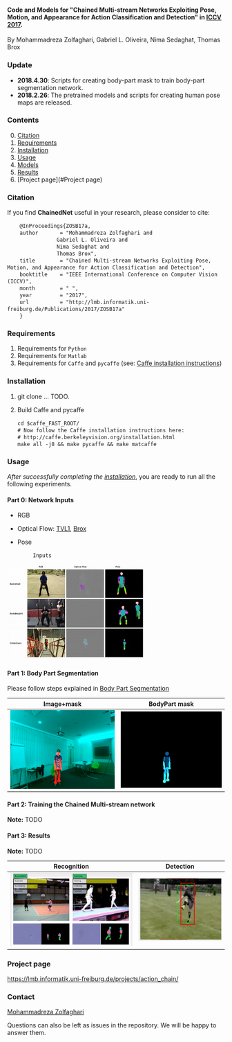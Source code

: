 #### Code and Models for "Chained Multi-stream Networks Exploiting Pose, Motion, and Appearance for Action Classification and Detection" in [ICCV 2017](http://openaccess.thecvf.com/content_ICCV_2017/papers/Zolfaghari_Chained_Multi-Stream_Networks_ICCV_2017_paper.pdf).
 By Mohammadreza Zolfaghari, Gabriel L. Oliveira, Nima Sedaghat, Thomas Brox


### Update
- **2018.4.30**: Scripts for creating body-part mask to train body-part segmentation network.
- **2018.2.26**: The pretrained models and scripts for creating human pose maps are released.

### Contents
0. [Citation](#citation)
0. [Requirements](#requirements)
0. [Installation](#installation)
0. [Usage](#usage)
0. [Models](#models)
0. [Results](#results)
0. [Project page](#Project page)



### Citation

If you find **ChainedNet** useful in your research, please consider to cite:

        @InProceedings{ZOSB17a,
        author       = "Mohammadreza Zolfaghari and
                    Gabriel L. Oliveira and
                    Nima Sedaghat and
                    Thomas Brox",
        title        = "Chained Multi-stream Networks Exploiting Pose, Motion, and Appearance for Action Classification and Detection",
        booktitle    = "IEEE International Conference on Computer Vision (ICCV)",
        month        = " ",
        year         = "2017",
        url          = "http://lmb.informatik.uni-freiburg.de/Publications/2017/ZOSB17a"
        }



### Requirements
1. Requirements for `Python`
2. Requirements for `Matlab`
3. Requirements for `Caffe` and `pycaffe` (see: [Caffe installation instructions](http://caffe.berkeleyvision.org/installation.html))

### Installation
1. git clone ... TODO.
2. Build Caffe and pycaffe

    ```Shell
    cd $caffe_FAST_ROOT/
    # Now follow the Caffe installation instructions here:
    # http://caffe.berkeleyvision.org/installation.html
    make all -j8 && make pycaffe && make matcaffe
    ```

### Usage

*After successfully completing the [installation](#installation)*, you are ready to run all the following experiments.

#### Part 0: Network Inputs
- RGB
- Optical Flow: [TVL1](https://github.com/yjxiong/dense_flow), [Brox](https://github.com/mzolfaghari/chained-multistream-networks/tree/master/scripts/brox_flow)
- Pose

           Inputs            
![](files/net_inputs.gif) 


#### Part 1: Body Part Segmentation
 Please follow steps explained in [Body Part Segmentation](https://github.com/mzolfaghari/chained-multistream-networks/tree/master/body_part_segmentation)

Image+mask             |  BodyPart mask
:-------------------------:|:-------------------------:
![](files/GIFMaker3.gif)  |  ![](files/GIFMaker4.gif)


#### Part 2: Training the Chained Multi-stream network
**Note:** TODO

#### Part 3: Results
**Note:** TODO

Recognition                |  Detection
:-------------------------:|:-------------------------:
![](files/recognition.gif) |  ![](files/detection.gif)

### Project page
https://lmb.informatik.uni-freiburg.de/projects/action_chain/


### Contact

  [Mohammadreza Zolfaghari](https://github.com/mzolfaghari/chained-multistream-networks)

  Questions can also be left as issues in the repository. We will be happy to answer them.
